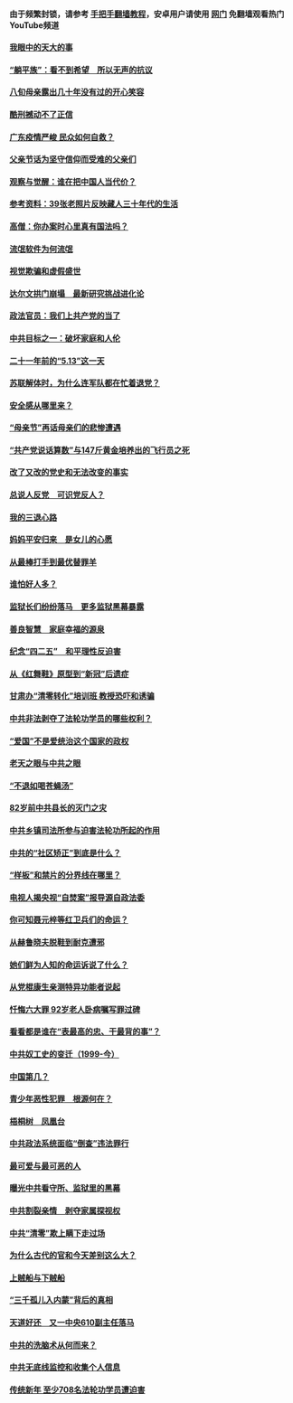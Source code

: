 #### 由于频繁封锁，请参考 [手把手翻墙教程](https://github.com/gfw-breaker/guides/wiki/)，安卓用户请使用 [网门](https://github.com/gfw-breaker/nogfw/blob/master/dl.md?t=07021800) 免翻墙观看热门YouTube频道 

#### [我眼中的天大的事](../pages/19/427619.md?t=07021800) 

#### [“躺平族”：看不到希望　所以无声的抗议](../pages/19/427464.md?t=07021800) 

#### [八旬母亲露出几十年没有过的开心笑容](../pages/19/427429.md?t=07021800) 

#### [酷刑撼动不了正信](../pages/19/427414.md?t=07021800) 

#### [广东疫情严峻 民众如何自救？](../pages/19/427311.md?t=07021800) 

#### [父亲节话为坚守信仰而受难的父亲们](../pages/19/427033.md?t=07021800) 

#### [观察与觉醒：谁在把中国人当代价？](../pages/19/426987.md?t=07021800) 

#### [参考资料：39张老照片反映藏人三十年代的生活](../pages/19/426471.md?t=07021800) 

#### [高僧：你办案时心里真有国法吗？](../pages/19/426530.md?t=07021800) 

#### [流氓软件为何流氓](../pages/19/426531.md?t=07021800) 

#### [视觉欺骗和虚假盛世](../pages/19/426443.md?t=07021800) 

#### [达尔文拱门崩塌　最新研究挑战进化论](../pages/19/426009.md?t=07021800) 

#### [政法官员：我们上共产党的当了](../pages/19/425351.md?t=07021800) 

#### [中共目标之一：破坏家庭和人伦](../pages/19/424454.md?t=07021800) 

#### [二十一年前的“5.13”这一天](../pages/19/424814.md?t=07021800) 

#### [苏联解体时，为什么连军队都在忙着退党？](../pages/19/424335.md?t=07021800) 

#### [安全感从哪里来？](../pages/19/424336.md?t=07021800) 

#### [“母亲节”再话母亲们的悲惨遭遇](../pages/19/424234.md?t=07021800) 

#### [“共产党说话算数”与147斤黄金培养出的飞行员之死](../pages/19/424115.md?t=07021800) 

#### [改了又改的党史和无法改变的事实](../pages/19/424037.md?t=07021800) 

#### [总说人反党　可识党反人？](../pages/19/423820.md?t=07021800) 

#### [我的三退心路](../pages/19/423876.md?t=07021800) 

#### [妈妈平安归来　是女儿的心愿](../pages/19/423947.md?t=07021800) 

#### [从最棒打手到最优替罪羊](../pages/19/423819.md?t=07021800) 

#### [谁怕好人多？](../pages/19/423774.md?t=07021800) 

#### [监狱长们纷纷落马　更多监狱黑幕暴露](../pages/19/423787.md?t=07021800) 

#### [善良智慧　家庭幸福的源泉](../pages/19/423632.md?t=07021800) 

#### [纪念“四二五”　和平理性反迫害](../pages/19/423660.md?t=07021800) 

#### [从《红舞鞋》原型到“新冠”后遗症](../pages/19/423509.md?t=07021800) 

#### [甘肃办“清零转化”培训班 教授恐吓和诱骗](../pages/19/423498.md?t=07021800) 

#### [中共非法剥夺了法轮功学员的哪些权利？](../pages/19/423392.md?t=07021800) 

#### [“爱国”不是爱统治这个国家的政权](../pages/19/423029.md?t=07021800) 

#### [老天之眼与中共之眼](../pages/19/423378.md?t=07021800) 

#### [“不退如喝苍蝇汤”](../pages/19/423287.md?t=07021800) 

#### [82岁前中共县长的灭门之灾](../pages/19/423055.md?t=07021800) 

#### [中共乡镇司法所参与迫害法轮功所起的作用](../pages/19/423064.md?t=07021800) 

#### [中共的“社区矫正”到底是什么？](../pages/19/422870.md?t=07021800) 

#### [“样板”和禁片的分界线在哪里？](../pages/19/422704.md?t=07021800) 

#### [电视人揭央视“自焚案”报导源自政法委](../pages/19/422770.md?t=07021800) 

#### [你可知聂元梓等红卫兵们的命运？](../pages/19/422848.md?t=07021800) 

#### [从赫鲁晓夫脱鞋到耐克遭邪](../pages/19/422826.md?t=07021800) 

#### [她们鲜为人知的命运诉说了什么？](../pages/19/422754.md?t=07021800) 

#### [从党棍康生亲测特异功能者说起](../pages/19/422657.md?t=07021800) 

#### [忏悔六大罪 92岁老人卧病嘱写罪过碑](../pages/19/422750.md?t=07021800) 

#### [看看都是谁在“表最高的忠、干最背的事”？](../pages/19/422703.md?t=07021800) 

#### [中共奴工史的变迁（1999-今）](../pages/19/422656.md?t=07021800) 

#### [中国第几？](../pages/19/422496.md?t=07021800) 

#### [青少年恶性犯罪　根源何在？](../pages/19/422449.md?t=07021800) 

#### [梧桐树　凤凰台](../pages/19/422442.md?t=07021800) 

#### [中共政法系统面临“倒查”违法罪行](../pages/19/422497.md?t=07021800) 

#### [最可爱与最可恶的人](../pages/19/422448.md?t=07021800) 

#### [曝光中共看守所、监狱里的黑幕](../pages/19/422390.md?t=07021800) 

#### [中共割裂亲情　剥夺家属探视权](../pages/19/422364.md?t=07021800) 

#### [中共“清零”欺上瞒下走过场](../pages/19/422306.md?t=07021800) 

#### [为什么古代的官和今天差别这么大？](../pages/19/422228.md?t=07021800) 

#### [上贼船与下贼船](../pages/19/422276.md?t=07021800) 

#### [“三千孤儿入内蒙”背后的真相](../pages/19/422229.md?t=07021800) 

#### [天道好还　又一中央610副主任落马](../pages/19/422155.md?t=07021800) 

#### [中共的洗脑术从何而来？](../pages/19/422154.md?t=07021800) 

#### [中共无底线监控和收集个人信息](../pages/19/422039.md?t=07021800) 

#### [传统新年 至少708名法轮功学员遭迫害](../pages/19/421946.md?t=07021800) 

